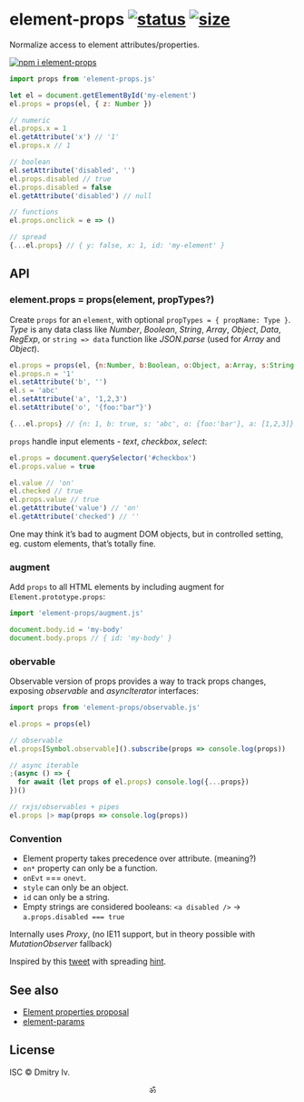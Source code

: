 # element-props [![status](https://travis-ci.org/spectjs/element-props.svg)](https://travis-ci.org/spectjs/element-props) [![size](https://img.shields.io/bundlephobia/minzip/element-props?label=size)](https://bundlephobia.com/result?p=element-props)

Normalize access to element attributes/properties.

[![npm i element-props](https://nodei.co/npm/element-props.png?mini=true)](https://nodei.co/npm/element-props/)

```js
import props from 'element-props.js'

let el = document.getElementById('my-element')
el.props = props(el, { z: Number })

// numeric
el.props.x = 1
el.getAttribute('x') // '1'
el.props.x // 1

// boolean
el.setAttribute('disabled', '')
el.props.disabled // true
el.props.disabled = false
el.getAttribute('disabled') // null

// functions
el.props.onclick = e => ()

// spread
{...el.props} // { y: false, x: 1, id: 'my-element' }
```

## API

### element.props = props(element, propTypes?)

Create `props` for an `element`, with optional `propTypes = { propName: Type }`.<br/>
_Type_ is any data class like _Number_, _Boolean_, _String_, _Array_, _Object_, _Data_, _RegExp_, or `string => data` function like _JSON.parse_ (used for _Array_ and _Object_).

```js
el.props = props(el, {n:Number, b:Boolean, o:Object, a:Array, s:String, d:Date})
el.props.n = '1'
el.setAttribute('b', '')
el.s = 'abc'
el.setAttribute('a', '1,2,3')
el.setAttribute('o', '{foo:"bar"}')

{...el.props} // {n: 1, b: true, s: 'abc', o: {foo:'bar'}, a: [1,2,3]}
```

`props` handle input elements - _text_, _checkbox_, _select_:

```js
el.props = document.querySelector('#checkbox')
el.props.value = true

el.value // 'on'
el.checked // true
el.props.value // true
el.getAttribute('value') // 'on'
el.getAttribute('checked') // ''
```

One may think it’s bad to augment DOM objects, but in controlled setting, eg. custom elements, that’s totally fine.

### augment

Add `props` to all HTML elements by including augment for `Element.prototype.props`:

```js
import 'element-props/augment.js'

document.body.id = 'my-body'
document.body.props // { id: 'my-body' }
```

### obervable

Observable version of props provides a way to track props changes, exposing _observable_ and _asyncIterator_ interfaces:

```js
import props from 'element-props/observable.js'

el.props = props(el)

// observable
el.props[Symbol.observable]().subscribe(props => console.log(props))

// async iterable
;(async () => {
  for await (let props of el.props) console.log({...props})
})()

// rxjs/observables + pipes
el.props |> map(props => console.log(props))
```

### Convention

* Element property takes precedence over attribute. (meaning?)
* `on*` property can only be a function.
* `onEvt` === `onevt`.
* `style` can only be an object.
* `id` can only be a string.
* Empty strings are considered booleans: `<a disabled />` → `a.props.disabled === true`

Internally uses _Proxy_, (no IE11 support, but in theory possible with  _MutationObserver_ fallback)

Inspired by this [tweet](https://twitter.com/WebReflection/status/1260948278977409026?s=20) with spreading [hint](https://github.com/tc39/proposal-object-rest-spread/issues/69#issuecomment-633232470).

## See also

* [Element properties proposal](https://github.com/developit/unified-element-properties-proposal)
* [element-params](https://github.com/spectjs/element-params)

## License

ISC © Dmitry Iv.

<p align="center">ॐ</p>
